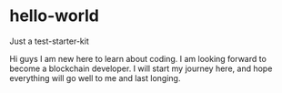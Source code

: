 # hello-world
Just a test-starter-kit

Hi guys I am new here to learn about coding.
I am looking forward to become a blockchain developer.
I will start my journey here, and hope everything will go well to me and last longing.
